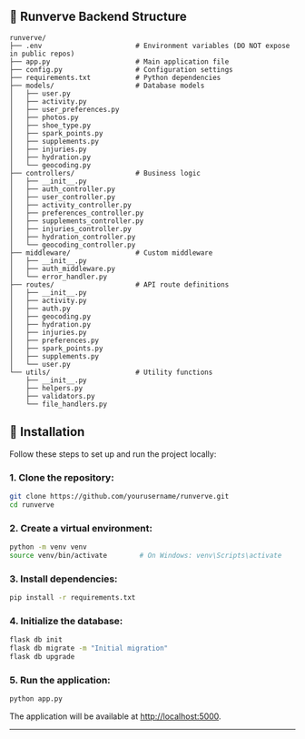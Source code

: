 ## 📁 Runverve Backend Structure

```
runverve/
├── .env                       # Environment variables (DO NOT expose in public repos)
├── app.py                     # Main application file
├── config.py                  # Configuration settings
├── requirements.txt           # Python dependencies
├── models/                    # Database models
│   ├── user.py
│   ├── activity.py
│   ├── user_preferences.py
│   ├── photos.py
│   ├── shoe_type.py
│   ├── spark_points.py
│   ├── supplements.py
│   ├── injuries.py
│   ├── hydration.py
│   └── geocoding.py
├── controllers/               # Business logic
│   ├── __init__.py
│   ├── auth_controller.py
│   ├── user_controller.py
│   ├── activity_controller.py
│   ├── preferences_controller.py
│   ├── supplements_controller.py
│   ├── injuries_controller.py
│   ├── hydration_controller.py
│   └── geocoding_controller.py
├── middleware/                # Custom middleware
│   ├── __init__.py
│   ├── auth_middleware.py
│   └── error_handler.py
├── routes/                    # API route definitions
│   ├── __init__.py
│   ├── activity.py
│   ├── auth.py
│   ├── geocoding.py
│   ├── hydration.py
│   ├── injuries.py
│   ├── preferences.py
│   ├── spark_points.py
│   ├── supplements.py
│   └── user.py
└── utils/                     # Utility functions
    ├── __init__.py
    ├── helpers.py
    ├── validators.py
    └── file_handlers.py
```
## 🚀 Installation

Follow these steps to set up and run the project locally:

### 1. Clone the repository:
```bash
git clone https://github.com/yourusername/runverve.git
cd runverve
```

### 2. Create a virtual environment:
```bash
python -m venv venv
source venv/bin/activate        # On Windows: venv\Scripts\activate
```

### 3. Install dependencies:
```bash
pip install -r requirements.txt
```

### 4. Initialize the database:
```bash
flask db init
flask db migrate -m "Initial migration"
flask db upgrade
```

### 5. Run the application:
```bash
python app.py
```

The application will be available at [http://localhost:5000](http://localhost:5000).

---

